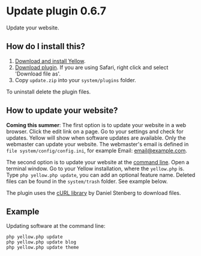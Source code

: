 Update plugin 0.6.7
===================
Update your website.

How do I install this?
----------------------
1. [Download and install Yellow](https://github.com/datenstrom/yellow/).
2. [Download plugin](https://github.com/datenstrom/yellow-plugins/raw/master/zip/update.zip). If you are using Safari, right click and select 'Download file as'.
3. Copy `update.zip` into your `system/plugins` folder.

To uninstall delete the plugin files.

How to update your website?
---------------------------
**Coming this summer**: The first option is to update your website in a web browser. Click the edit link on a page. Go to your settings and check for updates. Yellow will show when software updates are available. Only the webmaster can update your website. The webmaster's email is defined in `file system/config/config.ini`, for example Email: email@example.com.

The second option is to update your website at the [command line](https://github.com/datenstrom/yellow-plugins/tree/master/commandline). Open a terminal window. Go to your Yellow installation, where the `yellow.php` is. Type `php yellow.php update`, you can add an optional feature name. Deleted files can be found in the `system/trash` folder. See example below.

The plugin uses the [cURL library](https://github.com/bagder/curl) by Daniel Stenberg to download files.

Example
-------
Updating software at the command line:
 
`php yellow.php update`  
`php yellow.php update blog`  
`php yellow.php update theme`  
